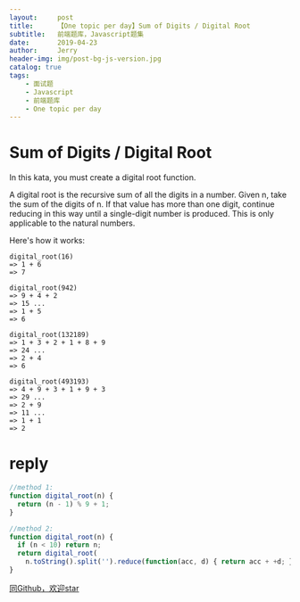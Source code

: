 ```yaml
---
layout:     post
title:      【One topic per day】Sum of Digits / Digital Root
subtitle:   前端题库，Javascript题集
date:       2019-04-23
author:     Jerry
header-img: img/post-bg-js-version.jpg
catalog: true
tags:
    - 面试题
    - Javascript
    - 前端题库
    - One topic per day
---
```


# Sum of Digits / Digital Root
In this kata, you must create a digital root function.

A digital root is the recursive sum of all the digits in a number. Given n, take the sum of the digits of n. If that value has more than one digit, continue reducing in this way until a single-digit number is produced. This is only applicable to the natural numbers.

Here's how it works:
```
digital_root(16)
=> 1 + 6
=> 7

digital_root(942)
=> 9 + 4 + 2
=> 15 ...
=> 1 + 5
=> 6

digital_root(132189)
=> 1 + 3 + 2 + 1 + 8 + 9
=> 24 ...
=> 2 + 4
=> 6

digital_root(493193)
=> 4 + 9 + 3 + 1 + 9 + 3
=> 29 ...
=> 2 + 9
=> 11 ...
=> 1 + 1
=> 2
```
# reply
```js
//method 1:
function digital_root(n) {
  return (n - 1) % 9 + 1;
}

//method 2:
function digital_root(n) {
  if (n < 10) return n;
  return digital_root(
    n.toString().split('').reduce(function(acc, d) { return acc + +d; }, 0));
}
```



[同Github，欢迎star](https://github.com/xiqe/code-train/issues)
